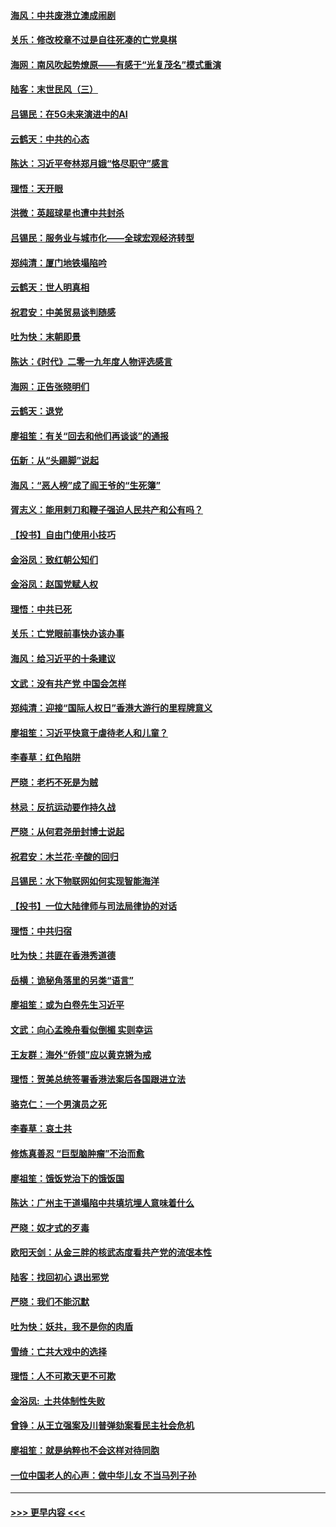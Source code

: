 #### [海风：中共废港立澳成闹剧](../pages/nsc993/n11735857.md?t=12211322) 
#### [关乐：修改校章不过是自往死凑的亡党臭棋](../pages/nsc993/n11735097.md?t=12211322) 
#### [海网：南风吹起势燎原——有感于“光复茂名”模式重演](../pages/nsc993/n11732308.md?t=12211322) 
#### [陆客：末世民风（三）](../pages/nsc993/n11732211.md?t=12211322) 
#### [吕锡民：在5G未来演进中的AI](../pages/nsc993/n11730010.md?t=12211322) 
#### [云鹤天：中共的心态](../pages/nsc993/n11729906.md?t=12211322) 
#### [陈达：习近平夸林郑月娥“恪尽职守”感言](../pages/nsc993/n11729881.md?t=12211322) 
#### [理悟：天开眼](../pages/nsc993/n11729699.md?t=12211322) 
#### [洪微：英超球星也遭中共封杀](../pages/nsc993/n11727243.md?t=12211322) 
#### [吕锡民：服务业与城市化——全球宏观经济转型](../pages/nsc993/n11725845.md?t=12211322) 
#### [郑纯清：厦门地铁塌陷吟](../pages/nsc993/n11725813.md?t=12211322) 
#### [云鹤天：世人明真相](../pages/nsc993/n11725621.md?t=12211322) 
#### [祝君安：中美贸易谈判随感](../pages/nsc993/n11725609.md?t=12211322) 
#### [吐为快：末朝即景](../pages/nsc993/n11723365.md?t=12211322) 
#### [陈达：《时代》二零一九年度人物评选感言](../pages/nsc993/n11723337.md?t=12211322) 
#### [海网：正告张晓明们](../pages/nsc993/n11723228.md?t=12211322) 
#### [云鹤天：退党](../pages/nsc993/n11723056.md?t=12211322) 
#### [廖祖笙：有关“回去和他们再谈谈”的通报](../pages/nsc993/n11722442.md?t=12211322) 
#### [伍新：从“头踢脚”说起](../pages/nsc993/n11722429.md?t=12211322) 
#### [海风：“恶人榜”成了阎王爷的“生死簿”](../pages/nsc993/n11722272.md?t=12211322) 
#### [胥志义：能用剌刀和鞭子强迫人民共产和公有吗？](../pages/nsc993/n11720569.md?t=12211322) 
#### [【投书】自由门使用小技巧](../pages/nsc993/n11720180.md?t=12211322) 
#### [金浴凤：致红朝公知们](../pages/nsc993/n11720563.md?t=12211322) 
#### [金浴凤：赵国党赋人权](../pages/nsc993/n11720533.md?t=12211322) 
#### [理悟：中共已死](../pages/nsc993/n11720233.md?t=12211322) 
#### [关乐：亡党眼前事快办该办事](../pages/nsc993/n11719160.md?t=12211322) 
#### [海风：给习近平的十条建议](../pages/nsc993/n11717616.md?t=12211322) 
#### [文武：没有共产党 中国会怎样](../pages/nsc993/n11717584.md?t=12211322) 
#### [郑纯清：迎接“国际人权日”香港大游行的里程牌意义](../pages/nsc993/n11717417.md?t=12211322) 
#### [廖祖笙：习近平快意于虐待老人和儿童？](../pages/nsc993/n11715313.md?t=12211322) 
#### [李春草：红色陷阱](../pages/nsc993/n11715029.md?t=12211322) 
#### [严晓：老朽不死是为贼](../pages/nsc993/n11712910.md?t=12211322) 
#### [林忌：反抗运动要作持久战](../pages/nsc993/n11712623.md?t=12211322) 
#### [严晓：从何君尧册封博士说起](../pages/nsc993/n11712465.md?t=12211322) 
#### [祝君安：木兰花·辛酸的回归](../pages/nsc993/n11712381.md?t=12211322) 
#### [吕锡民：水下物联网如何实现智能海洋](../pages/nsc993/n11711158.md?t=12211322) 
#### [【投书】一位大陆律师与司法局律协的对话](../pages/nsc993/n11709675.md?t=12211322) 
#### [理悟：中共归宿](../pages/nsc993/n11710059.md?t=12211322) 
#### [吐为快：共匪在香港秀道德](../pages/nsc993/n11709979.md?t=12211322) 
#### [岳横：诡秘角落里的另类“语言”](../pages/nsc993/n11709792.md?t=12211322) 
#### [廖祖笙：或为白卷先生习近平](../pages/nsc993/n11708330.md?t=12211322) 
#### [文武：向心孟晚舟看似倒楣 实则幸运](../pages/nsc993/n11708236.md?t=12211322) 
#### [王友群：海外“侨领”应以黄克锵为戒](../pages/nsc993/n11706176.md?t=12211322) 
#### [理悟：贺美总统签署香港法案后各国跟进立法](../pages/nsc993/n11706853.md?t=12211322) 
#### [骆克仁：一个男演员之死](../pages/nsc993/n11706677.md?t=12211322) 
#### [李春草：哀土共](../pages/nsc993/n11706255.md?t=12211322) 
#### [修炼真善忍 “巨型脑肿瘤”不治而愈](../pages/nsc993/n11705340.md?t=12211322) 
#### [廖祖笙：饿饭党治下的饿饭国](../pages/nsc993/n11705085.md?t=12211322) 
#### [陈达：广州主干道塌陷中共填坑埋人意味着什么](../pages/nsc993/n11705046.md?t=12211322) 
#### [严晓：奴才式的歹毒](../pages/nsc993/n11704826.md?t=12211322) 
#### [欧阳天剑：从金三胖的核武态度看共产党的流氓本性](../pages/nsc993/n11702238.md?t=12211322) 
#### [陆客：找回初心 退出邪党](../pages/nsc993/n11702213.md?t=12211322) 
#### [严晓：我们不能沉默](../pages/nsc993/n11702110.md?t=12211322) 
#### [吐为快：妖共，我不是你的肉盾](../pages/nsc993/n11701366.md?t=12211322) 
#### [雪绮：亡共大戏中的选择](../pages/nsc993/n11699922.md?t=12211322) 
#### [理悟：人不可欺天更不可欺](../pages/nsc993/n11699657.md?t=12211322) 
#### [金浴凤:  土共体制性失败](../pages/nsc993/n11699361.md?t=12211322) 
#### [曾铮：从王立强案及川普弹劾案看民主社会危机](../pages/nsc993/n11699318.md?t=12211322) 
#### [廖祖笙：就是纳粹也不会这样对待同胞](../pages/nsc993/n11697658.md?t=12211322) 
#### [一位中国老人的心声：做中华儿女 不当马列子孙](../pages/nsc993/n11697525.md?t=12211322) 

----
#### [ >>> 更早内容 <<< ](../indexes/nsc993-earlier.md)
